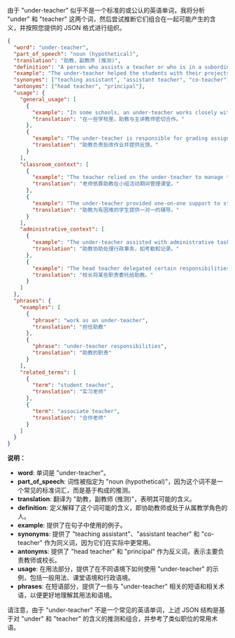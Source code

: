 由于 "under-teacher" 似乎不是一个标准的或公认的英语单词，我将分析 "under" 和 "teacher" 这两个词，然后尝试推断它们组合在一起可能产生的含义，并按照您提供的 JSON 格式进行组织。

```json
{
  "word": "under-teacher",
  "part_of_speech": "noun (hypothetical)",
  "translation": "助教，副教师 (推测)",
  "definition": "A person who assists a teacher or who is in a subordinate teaching role. This is a hypothetical term, not in common usage.",
  "example": "The under-teacher helped the students with their projects.",
  "synonyms": ["teaching assistant", "assistant teacher", "co-teacher"],
  "antonyms": ["head teacher", "principal"],
  "usage": {
    "general_usage": [
      {
        "example": "In some schools, an under-teacher works closely with the lead instructor.",
        "translation": "在一些学校里，助教与主讲教师密切合作。"
      },
      {
        "example": "The under-teacher is responsible for grading assignments and providing feedback.",
        "translation": "助教负责批改作业并提供反馈。"
      }
    ],
    "classroom_context": [
      {
        "example": "The teacher relied on the under-teacher to manage the classroom during group activities.",
        "translation": "老师依靠助教在小组活动期间管理课堂。"
      },
      {
        "example": "The under-teacher provided one-on-one support to students who were struggling.",
        "translation": "助教为有困难的学生提供一对一的辅导。"
      }
    ],
    "administrative_context": [
      {
        "example": "The under-teacher assisted with administrative tasks such as attendance and record-keeping.",
        "translation": "助教协助处理行政事务，如考勤和记录。"
      },
      {
        "example": "The head teacher delegated certain responsibilities to the under-teacher.",
        "translation": "校长将某些职责委托给助教。"
      }
    ]
  },
  "phrases": {
    "examples": [
      {
        "phrase": "work as an under-teacher",
        "translation": "担任助教"
      },
      {
        "phrase": "under-teacher responsibilities",
        "translation": "助教的职责"
      }
    ],
    "related_terms": [
      {
        "term": "student teacher",
        "translation": "实习老师"
      },
      {
        "term": "associate teacher",
        "translation": "合作老师"
      }
    ]
  }
}
```
**说明：**

*   **word**:  单词是 "under-teacher"。
*   **part\_of\_speech**: 词性被指定为 "noun (hypothetical)"，因为这个词不是一个常见的标准词汇，而是基于构成的推测。
*   **translation**: 翻译为 "助教，副教师 (推测)"，表明其可能的含义。
*   **definition**:  定义解释了这个词可能的含义，即协助教师或处于从属教学角色的人。
*   **example**: 提供了在句子中使用的例子。
*   **synonyms**:  提供了 "teaching assistant"、"assistant teacher" 和 "co-teacher" 作为同义词，因为它们在实际中更常用。
*   **antonyms**:  提供了 "head teacher" 和 "principal" 作为反义词，表示主要负责教师或校长。
*   **usage**:  在用法部分，提供了在不同语境下如何使用 "under-teacher" 的示例，包括一般用法、课堂语境和行政语境。
*   **phrases**:  在短语部分，提供了一些与 "under-teacher" 相关的短语和相关术语，以便更好地理解其用法和语境。

请注意，由于 "under-teacher" 不是一个常见的英语单词，上述 JSON 结构是基于对 "under" 和 "teacher" 的含义的推测和组合，并参考了类似职位的常用术语。
 